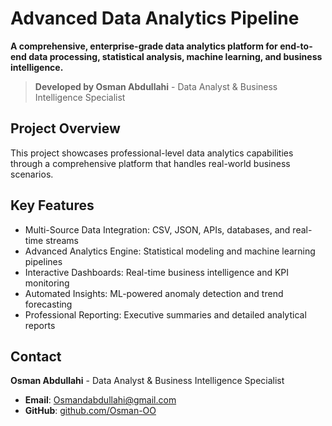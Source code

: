# Advanced Data Analytics Pipeline

**A comprehensive, enterprise-grade data analytics platform for end-to-end data processing, statistical analysis, machine learning, and business intelligence.**

> **Developed by Osman Abdullahi** - Data Analyst & Business Intelligence Specialist

## Project Overview

This project showcases professional-level data analytics capabilities through a comprehensive platform that handles real-world business scenarios.

## Key Features

- Multi-Source Data Integration: CSV, JSON, APIs, databases, and real-time streams
- Advanced Analytics Engine: Statistical modeling and machine learning pipelines
- Interactive Dashboards: Real-time business intelligence and KPI monitoring
- Automated Insights: ML-powered anomaly detection and trend forecasting
- Professional Reporting: Executive summaries and detailed analytical reports

## Contact

**Osman Abdullahi** - Data Analyst & Business Intelligence Specialist
- **Email**: Osmandabdullahi@gmail.com
- **GitHub**: [github.com/Osman-OO](https://github.com/Osman-OO)
